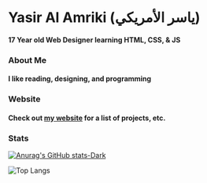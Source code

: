 # Yasir Al Amriki (ياسر الأمريكي)
#### 17 Year old Web Designer learning HTML, CSS, & JS

### About Me
#### I like reading, designing, and programming

### Website
#### Check out [my website](https://yasiralamriki.github.io/) for a list of projects, etc.

### Stats
[![Anurag's GitHub stats-Dark](https://github-readme-stats.vercel.app/api?username=yasiralamriki\&show_icons=true\&theme=dark#gh-dark-mode-only)](https://github.com/yasiralamriki/github-readme-stats#responsive-card-theme#gh-dark-mode-only)

![Top Langs](https://github-readme-stats.vercel.app/api/top-langs/?username=yasiralamriki&layout=compact\&theme=dark#gh-dark-mode-only)
